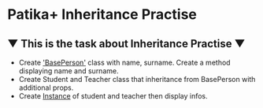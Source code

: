 # Patika+ Inheritance Practise
## ▼ This is the task about Inheritance Practise ▼
- Create ['BasePerson'](https://github.com/Chessfull/PatikaInheritanceTask/blob/master/Inheritance.cs) class with name, surname. Create a method displaying name and surname.
- Create Student and Teacher class that inheritance from BasePerson with additional props.
- Create [Instance](https://github.com/Chessfull/PatikaInheritanceTask/blob/master/Program.cs) of student and teacher then display infos.
